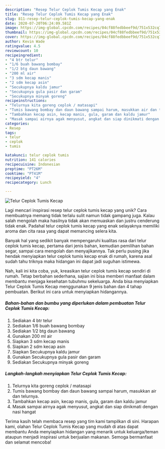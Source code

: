 ```yaml
---
description: "Resep Telur Ceplok Tumis Kecap yang Enak"
title: "Resep Telur Ceplok Tumis Kecap yang Enak"
slug: 811-resep-telur-ceplok-tumis-kecap-yang-enak
date: 2020-07-20T06:24:09.581Z
image: https://img-global.cpcdn.com/recipes/04cf88fedbbeef9d/751x532cq70/telur-ceplok-tumis-kecap-foto-resep-utama.jpg
thumbnail: https://img-global.cpcdn.com/recipes/04cf88fedbbeef9d/751x532cq70/telur-ceplok-tumis-kecap-foto-resep-utama.jpg
cover: https://img-global.cpcdn.com/recipes/04cf88fedbbeef9d/751x532cq70/telur-ceplok-tumis-kecap-foto-resep-utama.jpg
author: Kevin Wade
ratingvalue: 4.5
reviewcount: 10
recipeingredient:
- "4 btr telur"
- "1/6 buah bawang bombay"
- "1/2 btg daun bawang"
- "200 ml air"
- "3 sdm kecap manis"
- "2 sdm kecap asin"
- "Secukupnya kaldu jamur"
- "Secukupnya gula pasir dan garam"
- "Secukupnya minyak goreng"
recipeinstructions:
- "Telurnya kita goreng ceplok / matasapi"
- "Tumis bawang bombay dan daun bawang sampai harum, masukkan air dan telurnya."
- "Tambahkan kecap asin, kecap manis, gula, garam dan kaldu jamur"
- "Masak sampai airnya agak menyusut, angkat dan siap dinikmati dengan nasi hangat"
categories:
- Resep
tags:
- telur
- ceplok
- tumis

katakunci: telur ceplok tumis 
nutrition: 141 calories
recipecuisine: Indonesian
preptime: "PT26M"
cooktime: "PT41M"
recipeyield: "4"
recipecategory: Lunch

---
```



![Telur Ceplok Tumis Kecap](https://img-global.cpcdn.com/recipes/04cf88fedbbeef9d/751x532cq70/telur-ceplok-tumis-kecap-foto-resep-utama.jpg)

Lagi mencari inspirasi resep telur ceplok tumis kecap yang unik? Cara membuatnya memang tidak terlalu sulit namun tidak gampang juga. Kalau salah mengolah maka hasilnya tidak akan memuaskan dan justru cenderung tidak enak. Padahal telur ceplok tumis kecap yang enak selayaknya memiliki aroma dan cita rasa yang dapat memancing selera kita.

Banyak hal yang sedikit banyak mempengaruhi kualitas rasa dari telur ceplok tumis kecap, pertama dari jenis bahan, kemudian pemilihan bahan segar, sampai cara mengolah dan menyajikannya. Tak perlu pusing jika hendak menyiapkan telur ceplok tumis kecap enak di rumah, karena asal sudah tahu triknya maka hidangan ini dapat jadi suguhan istimewa.




Nah, kali ini kita coba, yuk, kreasikan telur ceplok tumis kecap sendiri di rumah. Tetap berbahan sederhana, sajian ini bisa memberi manfaat dalam membantu menjaga kesehatan tubuhmu sekeluarga. Anda bisa menyiapkan Telur Ceplok Tumis Kecap menggunakan 9 jenis bahan dan 4 tahap pembuatan. Berikut ini cara untuk menyiapkan hidangannya.

<!--inarticleads1-->

##### Bahan-bahan dan bumbu yang diperlukan dalam pembuatan Telur Ceplok Tumis Kecap:

1. Sediakan 4 btr telur
1. Sediakan 1/6 buah bawang bombay
1. Sediakan 1/2 btg daun bawang
1. Gunakan 200 ml air
1. Siapkan 3 sdm kecap manis
1. Siapkan 2 sdm kecap asin
1. Siapkan Secukupnya kaldu jamur
1. Gunakan Secukupnya gula pasir dan garam
1. Sediakan Secukupnya minyak goreng




<!--inarticleads2-->

##### Langkah-langkah menyiapkan Telur Ceplok Tumis Kecap:

1. Telurnya kita goreng ceplok / matasapi
1. Tumis bawang bombay dan daun bawang sampai harum, masukkan air dan telurnya.
1. Tambahkan kecap asin, kecap manis, gula, garam dan kaldu jamur
1. Masak sampai airnya agak menyusut, angkat dan siap dinikmati dengan nasi hangat




Terima kasih telah membaca resep yang tim kami tampilkan di sini. Harapan kami, olahan Telur Ceplok Tumis Kecap yang mudah di atas dapat membantu Anda menyiapkan hidangan yang menarik untuk keluarga/teman ataupun menjadi inspirasi untuk berjualan makanan. Semoga bermanfaat dan selamat mencoba!
